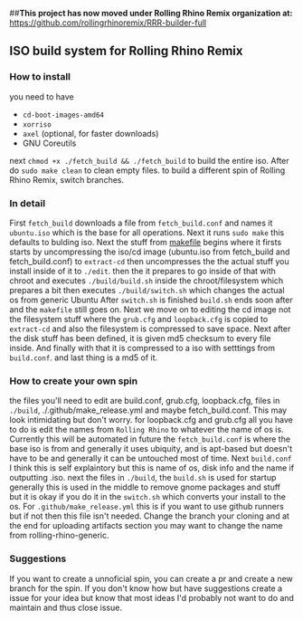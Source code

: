 ##**This project has now moved under Rolling Rhino Remix organization at:** https://github.com/rollingrhinoremix/RRR-builder-full

## ISO build system for Rolling Rhino Remix
### How to install
you need to have 
- `cd-boot-images-amd64`
- `xorriso`
- `axel` (optional, for faster downloads)
- GNU Coreutils

next `chmod +x ./fetch_build && ./fetch_build` to build the entire iso.
After do `sudo make clean` to clean empty files.
to build a different spin of Rolling Rhino Remix, switch branches.


### In detail
First `fetch_build` downloads a file from `fetch_build.conf` and names it `ubuntu.iso` which
is the base for all operations. Next it runs `sudo make` this defaults to bulding iso.
Next the stuff from [makefile](https://github.com/cat-master21/RRR-builder/blob/RRR-rolling/Makefile) begins 
where it firsts starts by uncompressing the iso/cd image 
(ubuntu.iso from fetch_build and fetch_build.conf) to `extract-cd` then 
uncompresses the the actual stuff you install inside of it to `./edit`.
then the it prepares to go inside of that with chroot and executes
`./build/build.sh` inside the chroot/filesystem which prepares a bit
then executes `./build/switch.sh` which changes the actual os from generic Ubuntu
After `switch.sh` is finished `build.sh` ends soon after and the `makefile` still
goes on. Next we move on to editing the cd image not the filesystem stuff
where the `grub.cfg` and `loopback.cfg` is copied to `extract-cd` and
also the filesystem is compressed to save space. Next after the disk stuff has been
defined, it is given md5 checksum to every file inside. And finally with that it is
compressed to a iso with setttings from `build.conf`. and last thing is a md5 of it.


### How to create your own spin
the files you'll need to edit are build.conf, grub.cfg, loopback.cfg, files in `./build`,
./.github/make_release.yml and maybe fetch_build.conf.
This may look intimidating but don't worry.
for loopback.cfg and grub.cfg all you have to do is edit the names from
`Rolling Rhino` to whatever the name of os is. Currently this will be automated in future
the `fetch_build.conf` is where the base iso is from and generally it uses ubiquity,
and is apt-based but doesn't have to be and generally it can be untouched most of time.
Next `build.conf` I think this is self explaintory but this is name of os, disk info
and the name if outputting .iso.
next the files in `./build`, the `build.sh` is used for startup generally this is used
in the middle to remove gnome packages and stuff but it is okay if you do it in the
`switch.sh` which converts your install to the os. For `.github/make_release.yml` this
is if you want to use github runners but if not then this file isn't needed. Change 
the branch your cloning and at the end for uploading artifacts section you may want to
change the name from rolling-rhino-generic.


### Suggestions
If you want to create a unnoficial spin,
you can create a pr and create a new branch for the spin.
If you don't know how but have suggestions create a issue for your idea
but know that most ideas I'd probably not want to do and maintain and thus close issue.
